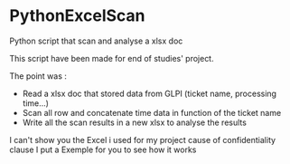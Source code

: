 # PythonExcelScan

Python script that scan and analyse a xlsx doc


This script have been made for end of studies' project.


The point was :
  -  Read a xlsx doc that stored data from GLPI (ticket name, processing time...)
  -  Scan all row and concatenate time data in function of the ticket name
  -  Write all the scan results in a new xlsx to analyse the results


I can't show you the Excel i used for my project cause of confidentiality clause I put a Exemple for you to see how it works
